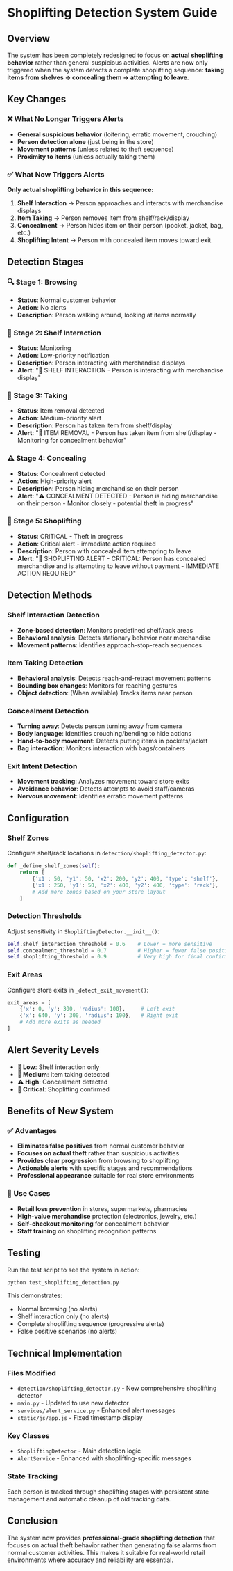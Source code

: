 # Shoplifting Detection System Guide

## Overview

The system has been completely redesigned to focus on **actual shoplifting behavior** rather than general suspicious activities. Alerts are now only triggered when the system detects a complete shoplifting sequence: **taking items from shelves → concealing them → attempting to leave**.

## Key Changes

### ❌ What No Longer Triggers Alerts

- **General suspicious behavior** (loitering, erratic movement, crouching)
- **Person detection alone** (just being in the store)
- **Movement patterns** (unless related to theft sequence)
- **Proximity to items** (unless actually taking them)

### ✅ What Now Triggers Alerts

**Only actual shoplifting behavior in this sequence:**

1. **Shelf Interaction** → Person approaches and interacts with merchandise displays
2. **Item Taking** → Person removes item from shelf/rack/display
3. **Concealment** → Person hides item on their person (pocket, jacket, bag, etc.)
4. **Shoplifting Intent** → Person with concealed item moves toward exit

## Detection Stages

### 🔍 Stage 1: Browsing
- **Status**: Normal customer behavior
- **Action**: No alerts
- **Description**: Person walking around, looking at items normally

### 📍 Stage 2: Shelf Interaction  
- **Status**: Monitoring
- **Action**: Low-priority notification
- **Description**: Person interacting with merchandise displays
- **Alert**: "📍 SHELF INTERACTION - Person is interacting with merchandise display"

### 👀 Stage 3: Taking
- **Status**: Item removal detected
- **Action**: Medium-priority alert
- **Description**: Person has taken item from shelf/display
- **Alert**: "👀 ITEM REMOVAL - Person has taken item from shelf/display - Monitoring for concealment behavior"

### ⚠️ Stage 4: Concealing
- **Status**: Concealment detected
- **Action**: High-priority alert
- **Description**: Person hiding merchandise on their person
- **Alert**: "⚠️ CONCEALMENT DETECTED - Person is hiding merchandise on their person - Monitor closely - potential theft in progress"

### 🚨 Stage 5: Shoplifting
- **Status**: CRITICAL - Theft in progress
- **Action**: Critical alert - immediate action required
- **Description**: Person with concealed item attempting to leave
- **Alert**: "🚨 SHOPLIFTING ALERT - CRITICAL: Person has concealed merchandise and is attempting to leave without payment - IMMEDIATE ACTION REQUIRED"

## Detection Methods

### Shelf Interaction Detection
- **Zone-based detection**: Monitors predefined shelf/rack areas
- **Behavioral analysis**: Detects stationary behavior near merchandise
- **Movement patterns**: Identifies approach-stop-reach sequences

### Item Taking Detection
- **Behavioral analysis**: Detects reach-and-retract movement patterns
- **Bounding box changes**: Monitors for reaching gestures
- **Object detection**: (When available) Tracks items near person

### Concealment Detection
- **Turning away**: Detects person turning away from camera
- **Body language**: Identifies crouching/bending to hide actions  
- **Hand-to-body movement**: Detects putting items in pockets/jacket
- **Bag interaction**: Monitors interaction with bags/containers

### Exit Intent Detection
- **Movement tracking**: Analyzes movement toward store exits
- **Avoidance behavior**: Detects attempts to avoid staff/cameras
- **Nervous movement**: Identifies erratic movement patterns

## Configuration

### Shelf Zones
Configure shelf/rack locations in `detection/shoplifting_detector.py`:

```python
def _define_shelf_zones(self):
    return [
        {'x1': 50, 'y1': 50, 'x2': 200, 'y2': 400, 'type': 'shelf'},
        {'x1': 250, 'y1': 50, 'x2': 400, 'y2': 400, 'type': 'rack'},
        # Add more zones based on your store layout
    ]
```

### Detection Thresholds
Adjust sensitivity in `ShopliftingDetector.__init__()`:

```python
self.shelf_interaction_threshold = 0.6    # Lower = more sensitive
self.concealment_threshold = 0.7          # Higher = fewer false positives  
self.shoplifting_threshold = 0.9          # Very high for final confirmation
```

### Exit Areas
Configure store exits in `_detect_exit_movement()`:

```python
exit_areas = [
    {'x': 0, 'y': 300, 'radius': 100},     # Left exit
    {'x': 640, 'y': 300, 'radius': 100},   # Right exit
    # Add more exits as needed
]
```

## Alert Severity Levels

- **📍 Low**: Shelf interaction only
- **👀 Medium**: Item taking detected
- **⚠️ High**: Concealment detected  
- **🚨 Critical**: Shoplifting confirmed

## Benefits of New System

### ✅ Advantages
- **Eliminates false positives** from normal customer behavior
- **Focuses on actual theft** rather than suspicious activities
- **Provides clear progression** from browsing to shoplifting
- **Actionable alerts** with specific stages and recommendations
- **Professional appearance** suitable for real store environments

### 🎯 Use Cases
- **Retail loss prevention** in stores, supermarkets, pharmacies
- **High-value merchandise** protection (electronics, jewelry, etc.)
- **Self-checkout monitoring** for concealment behavior
- **Staff training** on shoplifting recognition patterns

## Testing

Run the test script to see the system in action:

```bash
python test_shoplifting_detection.py
```

This demonstrates:
- Normal browsing (no alerts)
- Shelf interaction only (no alerts)  
- Complete shoplifting sequence (progressive alerts)
- False positive scenarios (no alerts)

## Technical Implementation

### Files Modified
- `detection/shoplifting_detector.py` - New comprehensive shoplifting detector
- `main.py` - Updated to use new detector
- `services/alert_service.py` - Enhanced alert messages
- `static/js/app.js` - Fixed timestamp display

### Key Classes
- `ShopliftingDetector` - Main detection logic
- `AlertService` - Enhanced with shoplifting-specific messages

### State Tracking
Each person is tracked through shoplifting stages with persistent state management and automatic cleanup of old tracking data.

## Conclusion

The system now provides **professional-grade shoplifting detection** that focuses on actual theft behavior rather than generating false alarms from normal customer activities. This makes it suitable for real-world retail environments where accuracy and reliability are essential.
